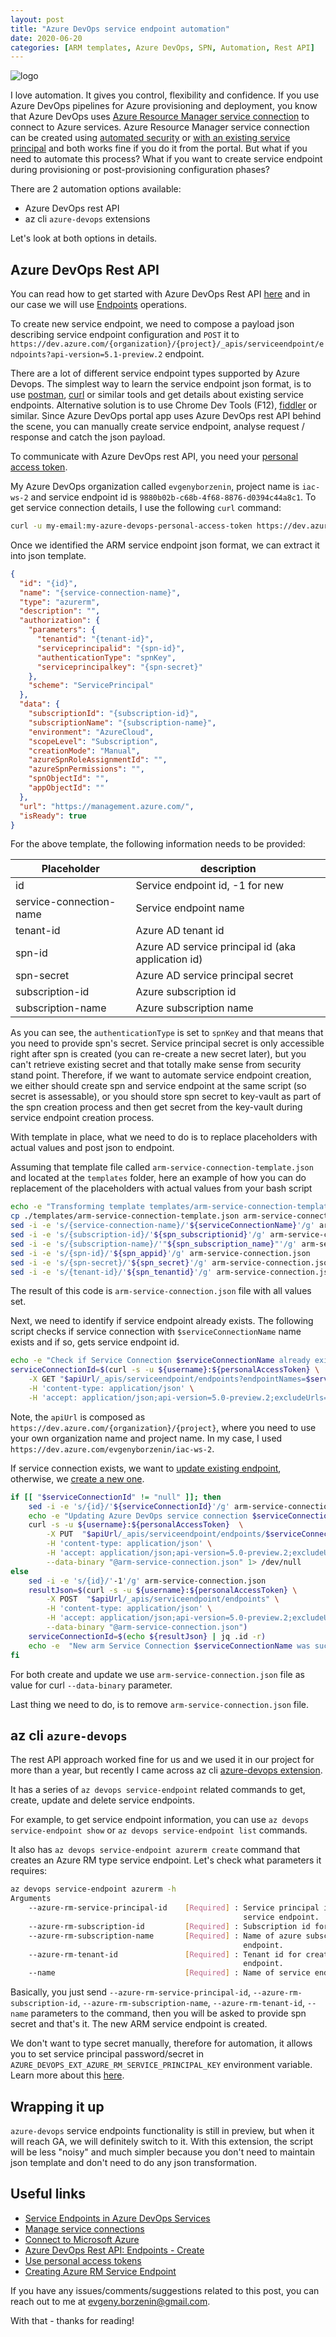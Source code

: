 ```yaml
---
layout: post
title: "Azure DevOps service endpoint automation"
date: 2020-06-20
categories: [ARM templates, Azure DevOps, SPN, Automation, Rest API]
---
```


![logo](/images/2020-06-20-logo.png)

I love automation. It gives you control, flexibility and confidence. If you use Azure DevOps pipelines for Azure provisioning and deployment, you know that Azure DevOps uses [Azure Resource Manager service connection](https://docs.microsoft.com/en-us/azure/devops/pipelines/library/connect-to-azure?view=azure-devops) to connect to Azure services. Azure Resource Manager service connection can be created using [automated security](https://docs.microsoft.com/en-us/azure/devops/pipelines/library/connect-to-azure?view=azure-devops#create-an-azure-resource-manager-service-connection-using-automated-security) or [with an existing service principal](https://docs.microsoft.com/en-us/azure/devops/pipelines/library/connect-to-azure?view=azure-devops#create-an-azure-resource-manager-service-connection-with-an-existing-service-principal) and both works fine if you do it from the portal. But what if you need to automate this process? What if you want to create service endpoint during provisioning or post-provisioning configuration phases?

There are 2 automation options available:

* Azure DevOps rest API
* az cli `azure-devops` extensions

Let's look at both options in details.

## Azure DevOps Rest API

You can read how to get started with Azure DevOps Rest API [here](https://docs.microsoft.com/en-us/rest/api/azure/devops/?view=azure-devops-rest-5.1) and in our case we will use [Endpoints](https://docs.microsoft.com/en-us/rest/api/azure/devops/serviceendpoint/endpoints?view=azure-devops-rest-5.1) operations.

To create new service endpoint, we need to compose a payload json describing service endpoint configuration and `POST` it to `https://dev.azure.com/{organization}/{project}/_apis/serviceendpoint/endpoints?api-version=5.1-preview.2` endpoint.

There are a lot of different service endpoint types supported by Azure Devops. The simplest way to learn the service endpoint json format, is to use [postman](https://www.postman.com/), [curl](https://linux.die.net/man/1/curl) or similar tools and get details about existing service endpoints. Alternative solution is to use Chrome Dev Tools (F12), [fiddler](https://www.telerik.com/fiddler) or similar. Since Azure DevOps portal app uses Azure DevOps rest API behind the scene, you can manually create service endpoint, analyse request / response and catch the json payload.

To communicate with Azure DevOps rest API, you need your [personal access token](https://docs.microsoft.com/en-us/azure/devops/organizations/accounts/use-personal-access-tokens-to-authenticate?view=azure-devops&tabs=preview-page).

My Azure DevOps organization called `evgenyborzenin`, project name is `iac-ws-2` and service endpoint id is `9880b02b-c68b-4f68-8876-d0394c44a8c1`. To get service connection details, I use the following `curl` command:

```bash
curl -u my-email:my-azure-devops-personal-access-token https://dev.azure.com/evgenyborzenin/iac-ws-2/_apis/serviceendpoint/endpoints/9880b02b-c68b-4f68-8876-d0394c44a8c1
```

Once we identified the ARM service endpoint json format, we can extract it into json template.

```json
{
  "id": "{id}",
  "name": "{service-connection-name}",
  "type": "azurerm",
  "description": "",
  "authorization": {
    "parameters": {
      "tenantid": "{tenant-id}",
      "serviceprincipalid": "{spn-id}",
      "authenticationType": "spnKey",
      "serviceprincipalkey": "{spn-secret}"
    },
    "scheme": "ServicePrincipal"
  },
  "data": {
    "subscriptionId": "{subscription-id}",
    "subscriptionName": "{subscription-name}",
    "environment": "AzureCloud",
    "scopeLevel": "Subscription",
    "creationMode": "Manual",
    "azureSpnRoleAssignmentId": "",
    "azureSpnPermissions": "",
    "spnObjectId": "",
    "appObjectId": ""
  },
  "url": "https://management.azure.com/",
  "isReady": true
}
```

For the above template, the following information needs to be provided:

| Placeholder  | description |
|---|---|
| id | Service endpoint id, -1 for new  |
| service-connection-name | Service endpoint name |
| tenant-id | Azure AD tenant id |
| spn-id | Azure AD service principal id (aka application id) |
| spn-secret | Azure AD service principal secret |
| subscription-id | Azure subscription id |
| subscription-name | Azure subscription name |

As you can see, the `authenticationType` is set to `spnKey` and that means that you need to provide spn's secret. Service principal secret is only accessible right after spn is created (you can re-create a new secret later), but you can't retrieve existing secret and that totally make sense from security stand point. Therefore, if we want to automate service endpoint creation, we either should create spn and service endpoint at the same script (so secret is assessable), or you should store spn secret to key-vault as part of the spn creation process and then get secret from the key-vault during service endpoint creation process.

With template in place, what we need to do is to replace placeholders with actual values and post json to endpoint.

Assuming that template file called `arm-service-connection-template.json` and located at the `templates` folder, here an example of how you can do replacement of the placeholders with actual values from your bash script

```bash
echo -e "Transforming template templates/arm-service-connection-template.json -> arm-service-connection.json"
cp ./templates/arm-service-connection-template.json arm-service-connection.json
sed -i -e 's/{service-connection-name}/'${serviceConnectionName}'/g' arm-service-connection.json
sed -i -e 's/{subscription-id}/'${spn_subscriptionid}'/g' arm-service-connection.json
sed -i -e 's/{subscription-name}/'"${spn_subscription_name}"'/g' arm-service-connection.json
sed -i -e 's/{spn-id}/'${spn_appid}'/g' arm-service-connection.json
sed -i -e 's/{spn-secret}/'${spn_secret}'/g' arm-service-connection.json
sed -i -e 's/{tenant-id}/'${spn_tenantid}'/g' arm-service-connection.json
```

The result of this code is `arm-service-connection.json` file with all values set.

Next, we need to identify if service endpoint already exists. The following script checks if service connection with `$serviceConnectionName` name exists and if so, gets service endpoint id.

```bash
echo -e "Check if Service Connection $serviceConnectionName already exists..."
serviceConnectionId=$(curl -s -u ${username}:${personalAccessToken} \
    -X GET "$apiUrl/_apis/serviceendpoint/endpoints?endpointNames=$serviceConnectionName&type=azurerm" \
    -H 'content-type: application/json' \
    -H 'accept: application/json;api-version=5.0-preview.2;excludeUrls=true' | jq .value[0].id -r)
```

Note, the `apiUrl` is composed as `https://dev.azure.com/{organization}/{project}`, where you need to use your own organization name and project name. In my case, I used `https://dev.azure.com/evgenyborzenin/iac-ws-2`.

If service connection exists, we want to [update existing endpoint](https://docs.microsoft.com/en-us/rest/api/azure/devops/serviceendpoint/endpoints/update%20service%20endpoint?view=azure-devops-rest-5.1), otherwise, we [create a new one](https://docs.microsoft.com/en-us/rest/api/azure/devops/serviceendpoint/endpoints/create?view=azure-devops-rest-5.1).

```bash
if [[ "$serviceConnectionId" != "null" ]]; then
    sed -i -e 's/{id}/'${serviceConnectionId}'/g' arm-service-connection.json
    echo -e "Updating Azure DevOps service connection $serviceConnectionName ($serviceConnectionId)."
    curl -s -u ${username}:${personalAccessToken}  \
        -X PUT  "$apiUrl/_apis/serviceendpoint/endpoints/$serviceConnectionId" \
        -H 'content-type: application/json' \
        -H 'accept: application/json;api-version=5.0-preview.2;excludeUrls=true' \
        --data-binary "@arm-service-connection.json" 1> /dev/null
else
    sed -i -e 's/{id}/'-1'/g' arm-service-connection.json
    resultJson=$(curl -s -u ${username}:${personalAccessToken} \
        -X POST  "$apiUrl/_apis/serviceendpoint/endpoints" \
        -H 'content-type: application/json' \
        -H 'accept: application/json;api-version=5.0-preview.2;excludeUrls=true' \
        --data-binary "@arm-service-connection.json")
    serviceConnectionId=$(echo ${resultJson} | jq .id -r)
    echo -e  "New arm Service Connection $serviceConnectionName was successfully created with id# $serviceConnectionId"
fi
```

For both create and update we use `arm-service-connection.json` file as value for curl  `--data-binary` parameter.

Last thing we need to do, is to remove `arm-service-connection.json` file.

## az cli `azure-devops`

The rest API approach worked fine for us and we used it in our project for more than a year, but recently I came across az cli [azure-devops extension](https://github.com/Azure/azure-devops-cli-extension).

It has a series of `az devops service-endpoint` related commands to get, create, update and delete service endpoints.

For example, to get service endpoint information, you can use `az devops service-endpoint show` or `az devops service-endpoint list` commands.

It also has `az devops service-endpoint azurerm create` command that creates an Azure RM type service endpoint. Let's check what parameters it requires:

```bash
az devops service-endpoint azurerm -h
Arguments
    --azure-rm-service-principal-id    [Required] : Service principal id for creating azure rm
                                                    service endpoint.
    --azure-rm-subscription-id         [Required] : Subscription id for azure rm service endpoint.
    --azure-rm-subscription-name       [Required] : Name of azure subscription for azure rm service
                                                    endpoint.
    --azure-rm-tenant-id               [Required] : Tenant id for creating azure rm service
                                                    endpoint.
    --name                             [Required] : Name of service endpoint to create.
```

Basically, you just send `--azure-rm-service-principal-id`, `--azure-rm-subscription-id`, `--azure-rm-subscription-name`, `--azure-rm-tenant-id`, `--name` parameters to the command, then you will be asked to provide spn secret and that's it. The new ARM service endpoint is created.

We don't want to type secret manually, therefore for automation, it allows you to set service principal password/secret in `AZURE_DEVOPS_EXT_AZURE_RM_SERVICE_PRINCIPAL_KEY` environment variable. Learn more about this [here](https://aka.ms/azure-devops-cli-azurerm-service-endpoint).

## Wrapping it up

`azure-devops` service endpoints functionality is still in preview, but when it will reach GA, we will definitely switch to it. With this extension, the script will be less "noisy" and much simpler because you don't need to maintain json template and don't need to do any json transformation.

## Useful links

* [Service Endpoints in Azure DevOps Services](https://docs.microsoft.com/en-us/azure/devops/extend/develop/service-endpoints?view=azure-devops)
* [Manage service connections](https://docs.microsoft.com/en-us/azure/devops/pipelines/library/service-endpoints?view=azure-devops&tabs=yaml)
* [Connect to Microsoft Azure](https://docs.microsoft.com/en-us/azure/devops/pipelines/library/connect-to-azure?view=azure-devops)
* [Azure DevOps Rest API: Endpoints - Create](https://docs.microsoft.com/en-us/rest/api/azure/devops/serviceendpoint/endpoints/create?view=azure-devops-rest-5.1)
* [Use personal access tokens](https://docs.microsoft.com/en-us/azure/devops/organizations/accounts/use-personal-access-tokens-to-authenticate?view=azure-devops&tabs=preview-page)
* [Creating Azure RM Service Endpoint](https://aka.ms/azure-devops-cli-azurerm-service-endpoint)

If you have any issues/comments/suggestions related to this post, you can reach out to me at evgeny.borzenin@gmail.com.

With that - thanks for reading!